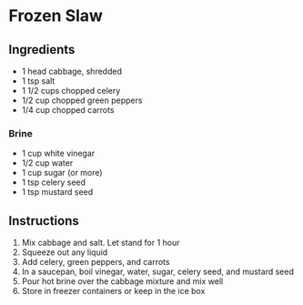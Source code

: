 # Frozen Slaw

## Ingredients

- 1 head cabbage, shredded
- 1 tsp salt
- 1 1/2 cups chopped celery
- 1/2 cup chopped green peppers
- 1/4 cup chopped carrots

### Brine

- 1 cup white vinegar
- 1/2 cup water
- 1 cup sugar (or more)
- 1 tsp celery seed
- 1 tsp mustard seed

## Instructions

1. Mix cabbage and salt. Let stand for 1 hour
2. Squeeze out any liquid
3. Add celery, green peppers, and carrots
4. In a saucepan, boil vinegar, water, sugar, celery seed, and mustard seed
5. Pour hot brine over the cabbage mixture and mix well
6. Store in freezer containers or keep in the ice box
